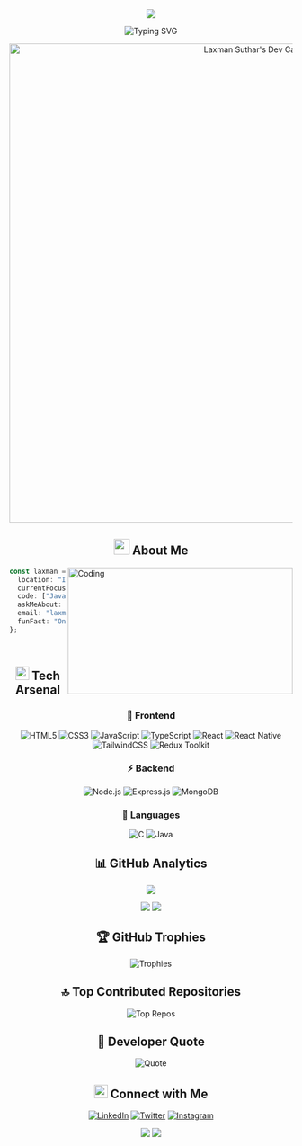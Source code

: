 <!-- Futuristic 3D Header -->
<div align="center">
  <!-- 3D Banner -->
  <img src="https://capsule-render.vercel.app/api?type=waving&color=0:6366F1,50:3B82F6,100:22C55E&height=200&section=header&text=Laxman%20Suthar&fontSize=60&fontColor=ffffff&animation=fadeIn&fontAlignY=35&desc=Full%20Stack%20MERN%20Developer&descAlignY=55"/>

  <!-- Animated Tech Title -->
  ![Typing SVG](https://readme-typing-svg.demolab.com?font=JetBrains+Mono&weight=700&size=35&duration=3000&pause=1000&color=6366F1&center=true&vCenter=true&width=500&lines=MERN+Stack+Developer;JavaScript+Expert;React+Specialist;Node.js+Developer)

  <!-- Dynamic 3D Dev Card -->
  <a href="https://app.daily.dev/laxman6375">
    <img src="https://api.daily.dev/devcards/v2/EbsoHIhVXbrLspd1mD7UF.png?type=wide&r=483" width="852" alt="Laxman Suthar's Dev Card"/>
  </a>
</div>

<!-- About Me Section with 3D Animation -->
<div align="center">
  <h2>
    <img src="https://media.giphy.com/media/hvRJCLFzcasrR4ia7z/giphy.gif" width="28">
    About Me
  </h2>
</div>

<div align="left">
  <img align="right" alt="Coding" width="400" height="225" src="https://media4.giphy.com/media/v1.Y2lkPTc5MGI3NjExNjZyeDhvd24xZWY1dTR0MGpvYjJtNHg2b3c2aGo2aDJlZGpna2dsYSZlcD12MV9pbnRlcm5hbF9naWZfYnlfaWQmY3Q9Zw/qgQUggAC3Pfv687qPC/giphy.gif">

  ```typescript
  const laxman = {
    location: "India 🇮🇳",
    currentFocus: "MERN Stack Development 🚀",
    code: ["JavaScript", "TypeScript", "React", "React Native", "Node.js"],
    askMeAbout: ["Web Dev", "React Native", "MERN", "JavaScript"],
    email: "laxmansuthar365@gmail.com",
    funFact: "One day, I will write a comment that explains everything.🤞"
  };




  ```
</div>

<!-- Tech Stack with 3D Icons -->
<div align="center">
  <h2>
    <img src="https://media2.giphy.com/media/QssGEmpkyEOhBCb7e1/giphy.gif?cid=ecf05e47a0n3gi1bfqntqmob8g9aid1oyj2wr3ds3mg700bl&rid=giphy.gif" width="24px" height="24px">
    Tech Arsenal
  </h2>

  <!-- Frontend -->
  <h3>🎨 Frontend</h3>
  
  ![HTML5](https://img.shields.io/badge/-HTML5-%23E34F26?style=for-the-badge&logo=html5&logoColor=white&logoWidth=30)
  ![CSS3](https://img.shields.io/badge/-CSS3-%231572B6?style=for-the-badge&logo=css3&logoColor=white&logoWidth=30)
  ![JavaScript](https://img.shields.io/badge/-JavaScript-%23F7DF1E?style=for-the-badge&logo=javascript&logoColor=black&logoWidth=30)
  ![TypeScript](https://img.shields.io/badge/-TypeScript-%233178C6?style=for-the-badge&logo=typescript&logoColor=white&logoWidth=30)
  ![React](https://img.shields.io/badge/-React-%2361DAFB?style=for-the-badge&logo=react&logoColor=black&logoWidth=30)
  ![React Native](https://img.shields.io/badge/React%20Native-61DAFB?style=for-the-badge&logo=react&logoColor=black)
  ![TailwindCSS](https://img.shields.io/badge/-Tailwind-%2338B2AC?style=for-the-badge&logo=tailwind-css&logoColor=white&logoWidth=30)
  ![Redux Toolkit](https://img.shields.io/badge/-Redux%20Toolkit-%23764ABC?style=for-the-badge&logo=redux&logoColor=white&logoWidth=30)

  <!-- Backend -->
  <h3>⚡ Backend</h3>
  
  ![Node.js](https://img.shields.io/badge/-Node.js-%23339933?style=for-the-badge&logo=node.js&logoColor=white&logoWidth=30)
  ![Express.js](https://img.shields.io/badge/-Express.js-%23404d59?style=for-the-badge&logo=express&logoColor=white&logoWidth=30)
  ![MongoDB](https://img.shields.io/badge/-MongoDB-%234ea94b?style=for-the-badge&logo=mongodb&logoColor=white&logoWidth=30)

  <!-- Languages -->
  <h3>🔧 Languages</h3>
  
  ![C](https://img.shields.io/badge/-C-%2300599C?style=for-the-badge&logo=c&logoColor=white&logoWidth=30)
  ![Java](https://img.shields.io/badge/-Java-%23ED8B00?style=for-the-badge&logo=java&logoColor=white&logoWidth=30)
</div>

<!-- GitHub Stats with 3D Animations -->
<div align="center">
  <h2>📊 GitHub Analytics</h2>

  <!-- Stats Cards with Animations -->
  <p align="center">
    <picture>
      <source 
        srcset="https://github-readme-stats.vercel.app/api?username=laxman6375&show_icons=true&theme=github_dark&hide_border=true&bg_color=0d1117&title_color=6366F1&text_color=ffffff&icon_color=22C55E"
        media="(prefers-color-scheme: dark)"
      />
      <source
        srcset="https://github-readme-stats.vercel.app/api?username=laxman6375&show_icons=true&hide_border=true&title_color=6366F1&icon_color=22C55E"
        media="(prefers-color-scheme: light)"
      />
      <img src="https://github-readme-stats.vercel.app/api?username=laxman6375&show_icons=true&hide_border=true" />
    </picture>
  </p>

  <!-- Streak Stats -->
  <picture>
    <source media="(prefers-color-scheme: dark)" srcset="https://github-readme-streak-stats.herokuapp.com?user=laxman6375&theme=github-dark&hide_border=true&ring=6366F1&fire=22C55E&currStreakLabel=6366F1" />
    <source media="(prefers-color-scheme: light)" srcset="https://github-readme-streak-stats.herokuapp.com?user=laxman6375&hide_border=true&ring=6366F1&fire=22C55E&currStreakLabel=6366F1" />
    <img src="https://github-readme-streak-stats.herokuapp.com?user=laxman6375&hide_border=true" />
  </picture>

  <!-- Language Stats -->
  <picture>
    <source media="(prefers-color-scheme: dark)" srcset="https://github-readme-stats.vercel.app/api/top-langs/?username=laxman6375&layout=compact&theme=github_dark&hide_border=true&title_color=6366F1&text_color=ffffff" />
    <source media="(prefers-color-scheme: light)" srcset="https://github-readme-stats.vercel.app/api/top-langs/?username=laxman6375&layout=compact&hide_border=true&title_color=6366F1" />
    <img src="https://github-readme-stats.vercel.app/api/top-langs/?username=laxman6375&layout=compact&hide_border=true" />
  </picture>


<!-- Trophies Section -->
<div align="center">
  <h2>🏆 GitHub Trophies</h2>
  
  ![Trophies](https://github-profile-trophy.vercel.app/?username=laxman6375&theme=algolia&no-frame=true&column=7&margin-w=15)
</div>

<!-- Top Repos Section -->
<div align="center">
  <h2>🔝 Top Contributed Repositories</h2>
  
  ![Top Repos](https://github-contributor-stats.vercel.app/api?username=laxman6375&limit=5&theme=algolia&combine_all_yearly_contributions=true)
</div>

<!-- Dev Quote -->
<div align="center">
  <h2>💭 Developer Quote</h2>
  
  ![Quote](https://quotes-github-readme.vercel.app/api?type=horizontal&theme=tokyonight)
</div>

<!-- Connect Section -->
<div align="center">
  <h2>
    <img src="https://media.giphy.com/media/LnQjpWaON8nhr21vNW/giphy.gif" width="24px" height="24px">
    Connect with Me
  </h2>
  
  [![LinkedIn](https://img.shields.io/badge/-LinkedIn-%230A66C2?style=for-the-badge&logo=linkedin&logoColor=white&logoWidth=30)](https://www.linkedin.com/in/laxman-suthar/)
  [![Twitter](https://img.shields.io/badge/-Twitter-%231DA1F2?style=for-the-badge&logo=twitter&logoColor=white&logoWidth=30)](https://twitter.com/Laxman_JS)
  [![Instagram](https://img.shields.io/badge/-Instagram-%23E4405F?style=for-the-badge&logo=instagram&logoColor=white&logoWidth=30)](https://www.instagram.com/_lucky.js/)
</div>

<!-- Animated Footer -->
<div align="center">
  <picture>
    <source media="(prefers-color-scheme: dark)" srcset="https://capsule-render.vercel.app/api?type=waving&color=0:6366F1,50:3B82F6,100:22C55E&height=120&section=footer&text=Open%20to%20Opportunities&fontSize=24&fontColor=ffffff&animation=fadeIn&fontAlignY=65" />
    <source media="(prefers-color-scheme: light)" srcset="https://capsule-render.vercel.app/api?type=waving&color=0:6366F1,50:3B82F6,100:22C55E&height=120&section=footer&text=Open%20to%20Opportunities&fontSize=24&fontColor=ffffff&animation=fadeIn&fontAlignY=65" />
    <img src="https://capsule-render.vercel.app/api?type=waving&color=gradient&height=120&section=footer" />
  </picture>

  <!-- Profile Views Counter -->
  <img src="https://komarev.com/ghpvc/?username=laxman6375&color=6366F1&style=for-the-badge&label=PROFILE+VIEWS" />
</div>
